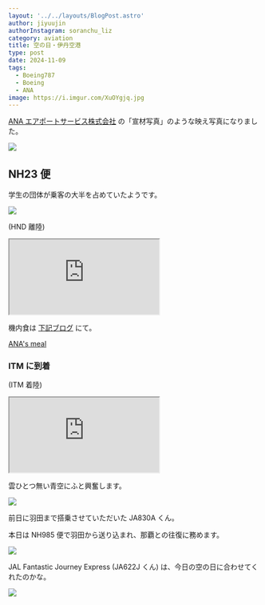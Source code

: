 ```yaml
---
layout: '../../layouts/BlogPost.astro'
author: jiyuujin
authorInstagram: soranchu_liz
category: aviation
title: 空の日・伊丹空港
type: post
date: 2024-11-09
tags:
  - Boeing787
  - Boeing
  - ANA
image: https://i.imgur.com/XuOYgjq.jpg
---
```


[ANA エアポートサービス株式会社](https://www.anaas.ana-g.com/) の「宣材写真」のような映え写真になりました。

![](/assets/img/20241109/ANAAS.JPG)

## NH23 便

学生の団体が乗客の大半を占めていたようです。

![](/assets/img/20241109/JA610A.JPG)

(HND 離陸)

<div class="wrapper">
  <div class="container">
    <iframe src="https://www.youtube.com/embed/_wCvJ11ustU" class="player" title="Boeing767 音" loading="lazy"></iframe>
  </div>
</div>

機内食は [下記ブログ](https://soratabi.nekohack.me/posts/2024-11-09-ana-meal) にて。

[ANA's meal](https://soratabi.nekohack.me/posts/2024-11-09-ana-meal)

### ITM に到着

(ITM 着陸)

<div class="wrapper">
  <div class="container">
    <iframe src="https://www.youtube.com/embed/-sLnHSyQZfc" class="player" title="Boeing767 音" loading="lazy"></iframe>
  </div>
</div>

雲ひとつ無い青空にふと興奮します。

![](/assets/img/20241109/IMG_9146.JPG)

前日に羽田まで搭乗させていただいた JA830A くん。

本日は NH985 便で羽田から送り込まれ、那覇との往復に務めます。

![](/assets/img/20241109/IMG_9147.JPG)

JAL Fantastic Journey Express (JA622J くん) は、今日の空の日に合わせてくれたのかな。

![](/assets/img/20241109/JA622J.JPG)
